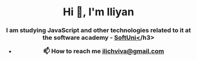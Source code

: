 <h1 align="center">Hi 👋, I'm Iliyan</h1>
<h3 align="center">I am studying JavaScript and other technologies related to it at the software academy - <a href='https://softuni.bg/'>SoftUni<</a>/h3>

- 📫 How to reach me **ilichviva@gmail.com**


